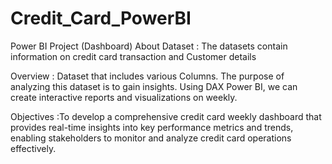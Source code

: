 # Credit_Card_PowerBI
Power BI Project (Dashboard)
About Dataset : The datasets contain information on credit card transaction and Customer details

Overview : Dataset that includes various Columns. The purpose of analyzing this dataset is to gain insights. Using DAX Power BI, we can create interactive reports and visualizations on weekly.

Objectives :To develop a comprehensive credit card weekly dashboard that provides real-time insights into key performance metrics and trends, enabling stakeholders to monitor and analyze credit card operations effectively.

